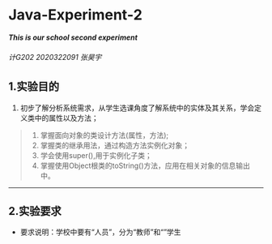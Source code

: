 # Java-Experiment-2
***This is our school second experiment***
###### 计G202 2020322091 张昊宇
## 1.实验目的
1. 初步了解分析系统需求，从学生选课角度了解系统中的实体及其关系，学会定义类中的属性以及方法；
 >1. 掌握面向对象的类设计方法(属性，方法);
 >2. 掌握类的继承用法，通过构造方法实例化对象；
 >3. 学会使用super(),用于实例化子类；
 >4. 掌握使用Object根类的toString()方法，应用在相关对象的信息输出中。
---

## 2.实验要求
+ 要求说明：学校中要有“人员”，分为“教师”和“”学生
